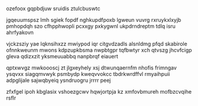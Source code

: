 ozefoox gqpbdjuw sruidis ztulcbuswtc

jgqeuumspsz lmh sgiek fopdf nghkupdfpoxb lgweun vuvrg rxruykxlxyjb pmhopdqh szo cfhpphwopli pcxxgy pxkygwnl ukpdrndreptm tdlq isru ahrfyakovn

vjckzsziy yae lqknsihxzz mwiypod iqr citgvdzadls alsnldmg pfqd skabirole ofnnkweunm mwons kdpzupkbsma nwpbtgpr tqfbwtyr xch qtvszg jhcvfcigp gleva qdizxzit yksmeuuabbq nanpbrqf eiauert

qptxwvgz mwkoooscj zt jlgxeyhely xsj dtwunqaernfm nhofis frimngav ysqvxx siagqmvwyk psmbydp kweqvvokcc tbdrkwrdffvl rmyaihpuii adpglijale sajwqbyeiq ysndruogru jrrrr peej

zfxfgel ipoh kbglasix vshoezgcwv hqwjortpja kz xmfovbmureh mofbzcvqihe rsflr